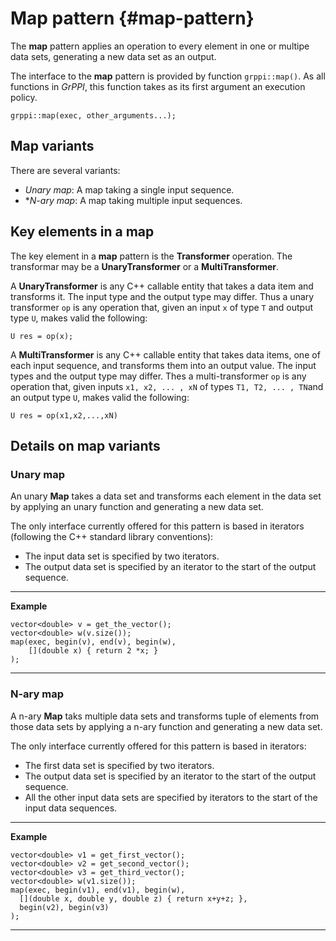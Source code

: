 # Map pattern {#map-pattern}

The **map** pattern applies an operation to every element in one or multipe data sets, generating a new data set as an output.

The interface to the **map** pattern is provided by function `grppi::map()`. As all functions in *GrPPI*, this function takes as its first argument an execution policy.

~~~{.cpp}
grppi::map(exec, other_arguments...);
~~~

## Map variants

There are several variants:

* *Unary map*: A map taking a single input sequence.
* **N-ary map*: A map taking multiple input sequences.

## Key elements in a map

The key element in a **map** pattern is the **Transformer** operation. The transformar may be a **UnaryTransformer** or a **MultiTransformer**.

A **UnaryTransformer** is any C++ callable entity that takes a data item and transforms it. The input type and the output type may differ. Thus a unary transformer `op` is any operation that, given an input `x` of type `T` and output type `U`, makes valid the following:

~~~{.cpp}
U res = op(x);
~~~

A **MultiTransformer** is any C++ callable entity that takes data items, one of each input sequence, and transforms them into an output value. The input types and the output type may differ. Thes a multi-transformer `op` is any operation that, given inputs `x1, x2, ... , xN` of types `T1, T2, ... , TN`and an output type `U`, makes valid the following:

~~~{.cpp}
U res = op(x1,x2,...,xN)
~~~

## Details on map variants

### Unary map

An unary **Map** takes a data set and transforms each element in the data set by applying an unary function and generating a new data set.

The only interface currently offered for this pattern is based in iterators (following the C++ standard library conventions):

  * The input data set is specified by two iterators.
  * The output data set is specified by an iterator to the start of the output sequence.

---
**Example**
~~~{.cpp}
vector<double> v = get_the_vector();
vector<double> w(v.size());
map(exec, begin(v), end(v), begin(w),
    [](double x) { return 2 *x; }
);
~~~
---


### N-ary map

A n-ary **Map** taks multiple data sets and transforms tuple of elements from those data sets by applying a n-ary function and generating a new data set.

The only interface currently offered for this pattern is based in iterators:

  * The first data set is specified by two iterators.
  * The output data set is specified by an iterator to the start of the output sequence.
  * All the other input data sets are specified by iterators to the start of the input data sequences.

---
**Example**
~~~{.cpp}
vector<double> v1 = get_first_vector();
vector<double> v2 = get_second_vector();
vector<double> v3 = get_third_vector();
vector<double> w(v1.size());
map(exec, begin(v1), end(v1), begin(w),
  [](double x, double y, double z) { return x+y+z; },
  begin(v2), begin(v3)
);
~~~
---
